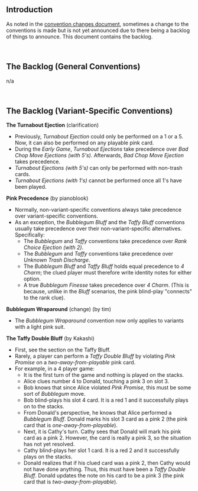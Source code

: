 ## Introduction

As noted in the [convention changes document](convention-changes.md), sometimes a change to the conventions is made but is not yet announced due to there being a backlog of things to announce. This document contains the backlog.

<br />

## The Backlog (General Conventions)

n/a

<br />

## The Backlog (Variant-Specific Conventions)

**The Turnabout Ejection** (clarification)

- Previously, *Turnabout Ejection* could only be performed on a 1 or a 5. Now, it can also be performed on any playable pink card.
- During the *Early Game*, *Turnabout Ejections* take precedence over *Bad Chop Move Ejections (with 5's)*. Afterwards, *Bad Chop Move Ejection* takes precedence.
- *Turnabout Ejections (with 5's)* can only be performed with non-trash cards.
- *Turnabout Ejections (with 1's)* cannot be performed once all 1's have been played.

**Pink Precedence** (by pianoblook)

- Normally, non-variant-specific conventions always take precedence over variant-specific conventions.
- As an exception, the *Bubblegum Bluff* and the *Taffy Bluff* conventions usually take precedence over their non-variant-specific alternatives. Specifically:
  - The *Bubblegum* and *Taffy* conventions take precedence over *Rank Choice Ejection (with 2)*.
  - The *Bubblegum* and *Taffy* conventions take precedence over *Unknown Trash Discharge*.
  - The *Bubblegum Bluff* and *Taffy Bluff* holds equal precedence to *4 Charm*; the clued player must therefore write identity notes for either option.
  - A true *Bubblegum Finesse* takes precedence over *4 Charm*. (This is because, unlike in the *Bluff* scenarios, the pink blind-play "connects" to the rank clue).

**Bubblegum Wraparound** (change) (by tim)

- The *Bubblegum Wraparound* convention now only applies to variants with a light pink suit.

**The Taffy Double Bluff** (by Kakashi)

- First, see the section on the Taffy Bluff.
- Rarely, a player can perform a *Taffy Double Bluff* by violating *Pink Promise* on a *two-away-from-playable* pink card.
- For example, in a 4 player game:
  - It is the first turn of the game and nothing is played on the stacks.
  - Alice clues number 4 to Donald, touching a pink 3 on slot 3.
  - Bob knows that since Alice violated *Pink Promise*, this must be some sort of *Bubblegum* move.
  - Bob blind-plays his slot 4 card. It is a red 1 and it successfully plays on to the stacks.
  - From Donald's perspective, he knows that Alice performed a *Bubblegum Bluff*. Donald marks his slot 3 card as a pink 2 (the pink card that is *one-away-from-playable*).
  - Next, it is Cathy's turn. Cathy sees that Donald will mark his pink card as a pink 2. However, the card is really a pink 3, so the situation has not yet resolved.
  - Cathy blind-plays her slot 1 card. It is a red 2 and it successfully plays on the stacks.
  - Donald realizes that if his clued card was a pink 2, then Cathy would not have done anything. Thus, this must have been a *Taffy Double Bluff*. Donald updates the note on his card to be a pink 3 (the pink card that is *two-away-from-playable*).
